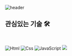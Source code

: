 ![header](https://capsule-render.vercel.app/api?type=waving&color=gradient&height=200&section=header&text=HI~&fontSize=70)

## 관심있는 기술 🛠
<br>

<img alt="Html" src ="https://img.shields.io/badge/HTML5-E34F26.svg?&style=flat-square&logo=HTML5&logoColor=white" /> <img alt="Css" src="https://img.shields.io/badge/CSS3-1572B6.svg?&style=flat-square&logo=css3&logoColor=white" /> <img alt="JavaScript" src ="https://img.shields.io/badge/JavaScript-F7DF1E.svg?&style=flat-square&logo=Javascript&logoColor=white"/> <img src="https://img.shields.io/badge/JAVA-007396?style=flat-square&logo=Java&logoColor=white"/></a>

<!--
**PARKGAIN/PARKGAIN** is a ✨ _special_ ✨ repository because its `README.md` (this file) appears on your GitHub profile.

Here are some ideas to get you started:

- 🔭 I’m currently working on ...
- 🌱 I’m currently learning ...
- 👯 I’m looking to collaborate on ...
- 🤔 I’m looking for help with ...
- 💬 Ask me about ...
- 📫 How to reach me: ...
- 😄 Pronouns: ...
- ⚡ Fun fact: ...
-->
